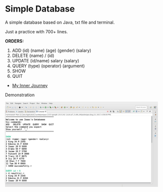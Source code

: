 # Simple Database

A simple database based on Java, txt file and terminal.

Just a practice with 700+ lines.

**ORDERS:**

1. ADD (id) (name) (age) (gender) (salary)
2. DELETE (name) /  (id) 
3. UPDATE (id/name) salary (salary)
4. QUERY (type) (operator) (argument) 
5. SHOW 
6. QUIT

* [My Inner Journey](https://zhuanlan.zhihu.com/p/28871391)

Demonstration

![pic](https://github.com/Isaac-Deng/simple-database/blob/master/simple-database.jpg)
